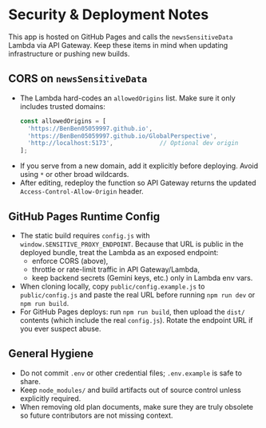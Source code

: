 # Security & Deployment Notes

This app is hosted on GitHub Pages and calls the `newsSensitiveData` Lambda via API Gateway. Keep these items in mind when updating infrastructure or pushing new builds.

## CORS on `newsSensitiveData`
- The Lambda hard-codes an `allowedOrigins` list. Make sure it only includes trusted domains:
  ```js
  const allowedOrigins = [
    'https://BenBen05059997.github.io',
    'https://BenBen05059997.github.io/GlobalPerspective',
    'http://localhost:5173',             // Optional dev origin
  ];
  ```
- If you serve from a new domain, add it explicitly before deploying. Avoid using `*` or other broad wildcards.
- After editing, redeploy the function so API Gateway returns the updated `Access-Control-Allow-Origin` header.

## GitHub Pages Runtime Config
- The static build requires `config.js` with `window.SENSITIVE_PROXY_ENDPOINT`. Because that URL is public in the deployed bundle, treat the Lambda as an exposed endpoint:
  - enforce CORS (above),
  - throttle or rate-limit traffic in API Gateway/Lambda,
  - keep backend secrets (Gemini keys, etc.) only in Lambda env vars.
- When cloning locally, copy `public/config.example.js` to `public/config.js` and paste the real URL before running `npm run dev` or `npm run build`.
- For GitHub Pages deploys: run `npm run build`, then upload the `dist/` contents (which include the real `config.js`). Rotate the endpoint URL if you ever suspect abuse.

## General Hygiene
- Do not commit `.env` or other credential files; `.env.example` is safe to share.
- Keep `node_modules/` and build artifacts out of source control unless explicitly required.
- When removing old plan documents, make sure they are truly obsolete so future contributors are not missing context.

